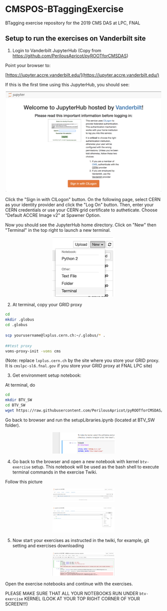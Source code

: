 # CMSPOS-BTaggingExercise
BTagging exercise repository for the 2019 CMS DAS at LPC, FNAL

## Setup to run the exercises on Vanderbilt site

1. Login to Vanderbilt JupyterHub
(Copy from https://github.com/PerilousApricot/pyROOTforCMSDAS)  

Point your browser to:

[https://jupyter.accre.vanderbilt.edu/](https://jupyter.accre.vanderbilt.edu/)

If this is the first time using this JupyterHub, you should see:

<p align="center">
  <img src="vanderbilt.png" width="500"/>
</p>

Click the "Sign in with CILogon" button. On the following page, select CERN as your identity provider and click the "Log On" button. Then, enter your CERN credentials or use your CERN grid certificate to autheticate. Choose "Default ACCRE Image v2" at Spawner Option.

Now you should see the JupyterHub home directory. Click on "New" then "Terminal" in the top right to launch a new terminal.

<p align="center">
  <img src="new_terminal.png" width="200"/>
</p>

2. At terminal, copy your GRID proxy
```bash
cd
mkdir .globus
cd .globus

scp yourusername@lxplus.cern.ch:~/.globus/* .

##test proxy
voms-proxy-init -voms cms
```

(Note: replace `lxplus.cern.ch` by the site where you store your GRID proxy. It is `cmslpc-sl6.fnal.gov` if you store your GRID proxy at FNAL LPC site) 

3. Get environment setup notebook:

At terminal, do
```bash
cd
mkdir BTV_SW 
cd BTV_SW
wget https://raw.githubusercontent.com/PerilousApricot/pyROOTforCMSDAS/master/setupLibraries.ipynb
```

Go back to browser and run the setupLibraries.ipynb (located at BTV_SW folder). 

<p align="center">
  <img src="kernal_setting.png" width="200"/>
</p>

4. Go back to the browser and  open a new notebook with kernel `btv-exercise` setup. This notebook will be used as the bash shell to execute terminal commands in the exercise Twiki.

Follow this picture 
<p align="center">
  <img src="kernal_shell_1.png" width="200"/>
</p>

<p align="center">
  <img src="kernal_shell_2.png" width="200"/>
</p>

5. Now start your exercises as instructed in the twiki, for example, git setting and exercises downloading

<p align="center">
  <img src="kernal_shell_3.png" width="200"/>
</p>

Open the exercise notebooks and continue with the exercises.

PLEASE MAKE SURE THAT ALL YOUR NOTEBOOKS RUN UNDER `btv-exercise` KERNEL (LOOK AT YOUR TOP RIGHT CORNER OF YOUR SCREEN!!!)
